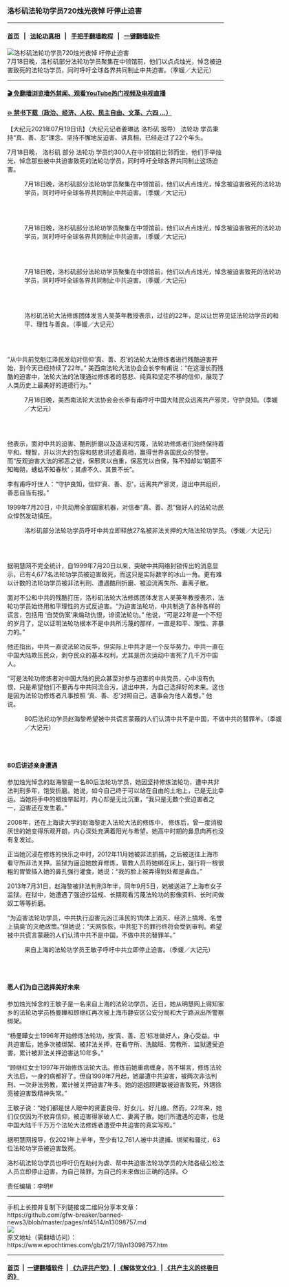 ### 洛杉矶法轮功学员720烛光夜悼 吁停止迫害
------------------------

#### [首页](https://github.com/gfw-breaker/banned-news3/blob/master/README.md) &nbsp;&nbsp;|&nbsp;&nbsp; [法轮功真相](https://github.com/begood0513/basic/blob/master/README.md)  &nbsp;&nbsp;|&nbsp;&nbsp; [手把手翻墙教程](https://github.com/gfw-breaker/guides/wiki)  &nbsp;&nbsp;|&nbsp;&nbsp; [一键翻墙软件](https://github.com/gfw-breaker/nogfw/blob/master/README.md)  



<div><img alt="洛杉矶法轮功学员720烛光夜悼 吁停止迫害" class="attachment-djy_600_400 size-djy_600_400 wp-post-image" src="https://i.epochtimes.com/assets/uploads/2021/07/id13098777-429a956f776e2a2a8c39e1fc03db9c9a-600x400.jpg"/>
<div class="caption">
 7月18日晚，洛杉矶部分法轮功学员聚集在中领馆前，他们以点点烛光，悼念被迫害致死的法轮功学员，同时呼吁全球各界共同制止中共迫害。（季媛／大记元）
</div></div><hr/>

#### [ 🎬  免翻墙浏览墙外禁闻、观看YouTube热门视频及电视直播](https://github.com/gfw-breaker/HelloWorld)

#### [ 💥  禁书下载（政治、经济、人权、民主自由、文革、六四 ...）](https://github.com/gfw-breaker/books/blob/master/README.md)

<div><p>
 【大纪元2021年07月19日讯】（大纪元记者姜琳达
 <ok href="https://www.epochtimes.com/gb/tag/%E6%B4%9B%E6%9D%89%E7%9F%B6.html">
  洛杉矶
 </ok>
 报导）
 <ok href="https://www.epochtimes.com/gb/tag/%E6%B3%95%E8%BD%AE%E5%8A%9F.html">
  法轮功
 </ok>
 学员秉持“真、善、忍”理念、坚持不懈地反迫害、讲真相，已经走过了22个年头。
</p>
<p>
 7月18日晚，
 <ok href="https://www.epochtimes.com/gb/tag/%E6%B4%9B%E6%9D%89%E7%9F%B6.html">
  洛杉矶
 </ok>
 部分
 <ok href="https://www.epochtimes.com/gb/tag/%E6%B3%95%E8%BD%AE%E5%8A%9F.html">
  法轮功
 </ok>
 学员约300人在中领馆前比邻而坐，他们手举烛光，悼念那些被中共迫害致死的法轮功学员，同时呼吁全球各界共同制止这场迫害。
</p>
<figure aria-describedby="caption-attachment-13098783" class="wp-caption aligncenter" id="attachment_13098783" style="width: 601px">
 <ok href=" https://i.epochtimes.com/assets/uploads/2021/07/id13098783-5c750ebc93bb76b94f79aa24a78be5c9-450x300.jpg" rel="noreferrer noopener" target="_blank">
  <img alt="" class="wp-image-13098783" src="https://i.epochtimes.com/assets/uploads/2021/07/id13098783-5c750ebc93bb76b94f79aa24a78be5c9-450x300.jpg"/>
 </ok>
 <br/><figcaption class="wp-caption-text" id="caption-attachment-13098783">
  7月18日晚，洛杉矶部分法轮功学员聚集在中领馆前，他们以点点烛光，悼念被迫害致死的法轮功学员，同时呼吁全球各界共同制止中共迫害。（季媛／大记元）
 </figcaption><br/>
</figure><br/>
<figure aria-describedby="caption-attachment-13098774" class="wp-caption aligncenter" id="attachment_13098774" style="width: 601px">
 <ok href=" https://i.epochtimes.com/assets/uploads/2021/07/id13098774-a5dea284cf26290fd4879655c67aded0-450x300.jpg" rel="noreferrer noopener" target="_blank">
  <img alt="" class="wp-image-13098774" src="https://i.epochtimes.com/assets/uploads/2021/07/id13098774-a5dea284cf26290fd4879655c67aded0-450x300.jpg"/>
 </ok>
 <br/><figcaption class="wp-caption-text" id="caption-attachment-13098774">
  7月18日晚，洛杉矶部分法轮功学员聚集在中领馆前，他们以点点烛光，悼念被迫害致死的法轮功学员，同时呼吁全球各界共同制止中共迫害。（季媛／大记元）
 </figcaption><br/>
</figure><br/>
<figure aria-describedby="caption-attachment-13098773" class="wp-caption aligncenter" id="attachment_13098773" style="width: 604px">
 <ok href=" https://i.epochtimes.com/assets/uploads/2021/07/id13098773-c38d5c65b8f5bbbd096cd5a3225ccff6-450x300.jpg" rel="noreferrer noopener" target="_blank">
  <img alt="" class="wp-image-13098773" src="https://i.epochtimes.com/assets/uploads/2021/07/id13098773-c38d5c65b8f5bbbd096cd5a3225ccff6-450x300.jpg"/>
 </ok>
 <br/><figcaption class="wp-caption-text" id="caption-attachment-13098773">
  7月18日晚，洛杉矶部分法轮功学员聚集在中领馆前，他们以点点烛光，悼念被迫害致死的法轮功学员，同时呼吁全球各界共同制止中共迫害。（季媛／大记元）
 </figcaption><br/>
</figure><br/>
<figure aria-describedby="caption-attachment-13098778" class="wp-caption aligncenter" id="attachment_13098778" style="width: 605px">
 <ok href=" https://i.epochtimes.com/assets/uploads/2021/07/id13098778-f255d7125aeedd31d75d59bc17b98e09-450x300.jpg" rel="noreferrer noopener" target="_blank">
  <img alt="" class="wp-image-13098778" src="https://i.epochtimes.com/assets/uploads/2021/07/id13098778-f255d7125aeedd31d75d59bc17b98e09-450x300.jpg"/>
 </ok>
 <br/><figcaption class="wp-caption-text" id="caption-attachment-13098778">
  洛杉矶法轮大法修炼团体发言人吴英年教授表示，过往的22年，足以让世界见证法轮功学员的和平、理性与善良。（季媛／大记元）
 </figcaption><br/>
</figure><br/>
<p>
 “从中共前党魁江泽民发动对信仰‘真、善、忍’的法轮大法修炼者进行残酷迫害开始，到今天已经持续了22年。” 美西南法轮大法协会会长李有甫说：“在这漫长而残酷的迫害中，法轮大法的法理通过修炼者的慈悲、纯真和坚定不移的信仰，展现了人类历史上最美好的道德行为。”
</p>
<figure aria-describedby="caption-attachment-13098776" class="wp-caption aligncenter" id="attachment_13098776" style="width: 602px">
 <ok href=" https://i.epochtimes.com/assets/uploads/2021/07/id13098776-a96f5c3b3836bef0a2e46ef4e0c9c551-450x300.jpg" rel="noreferrer noopener" target="_blank">
  <img alt="" class="wp-image-13098776" src="https://i.epochtimes.com/assets/uploads/2021/07/id13098776-a96f5c3b3836bef0a2e46ef4e0c9c551-450x300.jpg"/>
 </ok>
 <br/><figcaption class="wp-caption-text" id="caption-attachment-13098776">
  7月18日晚，美西南法轮大法协会会长李有甫呼吁中国大陆民众远离共产邪灵，守护良知。（季媛／大记元）
 </figcaption><br/>
</figure><br/>
<p>
 他表示，面对中共的迫害、酷刑折磨以及造谣和污蔑，法轮功修炼者们始终保持着平和、理智，并以洪大的包容和慈悲讲述着真相，赢得世界各国民众的赞誉。而“反观迫害大法的邪恶之徒，保邪灵以自重，保恶党以自保，殊不知却如‘朝菌不知晦朔，蟪蛄不知春秋’；其虐不久、其景不长”。
</p>
<p>
 李有甫呼吁世人：“守护良知，信仰‘真、善、忍’，远离共产邪灵，退出中共组织，善恶自当有报。”
</p>
<p>
 1999年7月20日，中共动用全部国家机器，对信奉“真、善、忍”做好人的法轮功民众悍然发动镇压。
</p>
<figure aria-describedby="caption-attachment-13098775" class="wp-caption aligncenter" id="attachment_13098775" style="width: 599px">
 <ok href=" https://i.epochtimes.com/assets/uploads/2021/07/id13098775-b28b99e843356540523759b98a6f52d1-450x300.jpg" rel="noreferrer noopener" target="_blank">
  <img alt="" class="wp-image-13098775" src="https://i.epochtimes.com/assets/uploads/2021/07/id13098775-b28b99e843356540523759b98a6f52d1-450x300.jpg"/>
 </ok>
 <br/><figcaption class="wp-caption-text" id="caption-attachment-13098775">
  洛杉矶部分法轮功学员呼吁中共立即释放27名被非法关押的大陆法轮功学员。（季媛／大记元）
 </figcaption><br/>
</figure><br/>
<p>
 据明慧网不完全统计，自1999年7月20日以来，突破中共网络封锁传出的消息显示，已有4,677名法轮功学员被迫害致死，而这只是实际数字的冰山一角。更有难以计数的法轮功学员被非法判刑、遭遇酷刑折磨、被迫流离失所、妻离子散。
</p>
<p>
 面对不公和中共的残酷打压，洛杉矶法轮大法修炼团体发言人吴英年教授表示，法轮功学员始终用和平理性的方式反迫害。“为迫害法轮功，中共制造了各种各样的谎言，包括用 ‘自焚伪案’来煽动仇恨，诽谤法轮功。” 他说，“可是22年是一个不短的岁月了，足以证明法轮功根本不是中共所污蔑的那样，一直是和平、理性、非暴力的。”
</p>
<p>
 他还指出，中共一直说法轮功反华，但实际上中共才是一个反华势力。中共一直在中国大陆欺压民众，剥夺民众的基本权利，尤其是历次运动中害死了几千万中国人。
</p>
<p>
 “可是法轮功修炼者对中国大陆的民众甚至对参与迫害的中共党员，心中没有仇恨，只是希望他们不要再与中共同流合污，退出中共，为自己选择好的未来。这也是因为法轮功修炼者凡事按照 ‘真、善、忍’对照自己，遇事会为他人着想。” 他说。
</p>
<figure aria-describedby="caption-attachment-13098780" class="wp-caption aligncenter" id="attachment_13098780" style="width: 601px">
 <ok href=" https://i.epochtimes.com/assets/uploads/2021/07/id13098780-ce0401237c67282614e1d99da0fa4cf8-450x300.jpg" rel="noreferrer noopener" target="_blank">
  <img alt="" class="wp-image-13098780" src="https://i.epochtimes.com/assets/uploads/2021/07/id13098780-ce0401237c67282614e1d99da0fa4cf8-450x300.jpg"/>
 </ok>
 <br/><figcaption class="wp-caption-text" id="caption-attachment-13098780">
  80后法轮功学员赵海黎希望被中共谎言蒙蔽的人们认清中共不是中国，不做中共的替罪羊。（季媛／大记元）
 </figcaption><br/>
</figure><br/>
<h4>
 80后讲述亲身遭遇
</h4>
<p>
 参加烛光悼念的赵海黎是一名80后法轮功学员，她因坚持修炼法轮功，遭中共非法判刑多年，饱受折磨。她说，如今自己终于可以站在自由的土地上，已是无比幸运。当她将手中的蜡烛举起时，内心却是无比沉重，“我只是无数个受迫害者之一，迫害还在发生着。”
</p>
<p>
 2008年，还在上海读大学的赵海黎走入法轮大法的修炼中， 修炼后，曾一度消极厌世的她变得乐观开朗，内心深处充满着阳光与希望。她高中时期的鼻息肉再也没有复发过。
</p>
<p>
 正当她沉浸在修炼的快乐之中时，2012年11月她被非法抓捕，之后被送往上海市看守所非法关押。监狱为逼迫她放弃修炼，管教人员将她绑在床上，强行将一根很粗的胃管插入她的鼻孔强行灌食，她说：“我的脸上被弄得到处都是鼻血。”
</p>
<p>
 2013年7月31日，赵海黎被非法判刑3年半，同年9月5日，她被送进了上海市女子监狱。在狱中，她遭遇了强迫抄监规、长期观看污蔑法轮功的影像资料、长时间做奴工等等折磨。
</p>
<p>
 “为迫害法轮功学员，中共执行迫害元凶江泽民的‘肉体上消灭、经济上搞垮、名誉上搞臭’的灭绝政策。”但她说：“天网恢恢，中共犯下的罪行终将会受到审判。希望被中共谎言蒙蔽的人们认清中共不是中国，不做中共的替罪羊。”
</p>
<figure aria-describedby="caption-attachment-13098781" class="wp-caption aligncenter" id="attachment_13098781" style="width: 601px">
 <ok href=" https://i.epochtimes.com/assets/uploads/2021/07/id13098781-7a0cb4726d3824e397bd343318eb1b50-450x300.jpg" rel="noreferrer noopener" target="_blank">
  <img alt="" class="wp-image-13098781" src="https://i.epochtimes.com/assets/uploads/2021/07/id13098781-7a0cb4726d3824e397bd343318eb1b50-450x300.jpg"/>
 </ok>
 <br/><figcaption class="wp-caption-text" id="caption-attachment-13098781">
  来自上海的法轮功学员王敏子呼吁中共立即停止迫害。（季媛／大记元）
 </figcaption><br/>
</figure><br/>
<h4>
 愿人们为自己选择美好未来
</h4>
<p>
 参加烛光悼念的王敏子是一名来自上海的法轮功学员。近日，她从明慧网上得知家乡的法轮功学员杨曼瞱和顾继红再次被上海市静安区公安分局和大宁路派出所警察绑架。
</p>
<p>
 “杨曼瞱女士1996年开始修炼法轮功，按‘真、善、忍’标准做好人，身心受益。中共迫害后，她多次被绑架、被非法关押，在看守所、洗脑班、劳教所、监狱遭受迫害，累计被非法关押迫害达10年多。”
</p>
<p>
 “顾继红女士1997年开始修炼法轮大法。修炼前她重病缠身，苦不堪言，修炼法轮大法后，一身的病都好了。但自1999年7月起，她屡遭中共迫害，被两次非法判刑、一次非法劳教，累计被关押迫害7年多。她的姐姐顾建敏被迫害致死，外甥徐亮被迫害致精神失常。”
</p>
<p>
 王敏子说：“她们都是世人眼中的贤妻良母、好女儿、好儿媳。然而，22年来，她们仅仅因为不放弃信仰，被迫害得家破人亡、妻离子散。她们所遭遇的迫害，也是中国大陆千千万万个法轮大法修炼者遭受中共迫害的真实写照。”
</p>
<p>
 据明慧网报导，仅2021年上半年，至少有12,761人被中共逮捕、绑架和骚扰，63位法轮功学员被迫害致死。
</p>
<p>
 洛杉矶法轮功学员也呼吁仍在助纣为虐、帮中共迫害法轮功学员的大陆各级公检法人员立即停止迫害，为自己赎罪，为自己的未来做出正确的选择。◇
</p>
<p>
 责任编辑：李明#
</p>
</div>
<hr/>
手机上长按并复制下列链接或二维码分享本文章：<br/>
https://github.com/gfw-breaker/banned-news3/blob/master/pages/nf4514/n13098757.md <br/>
<a href='https://github.com/gfw-breaker/banned-news3/blob/master/pages/nf4514/n13098757.md'><img src='https://github.com/gfw-breaker/banned-news3/blob/master/pages/nf4514/n13098757.md.png'/></a> <br/>
原文地址（需翻墙访问）：https://www.epochtimes.com/gb/21/7/19/n13098757.htm


------------------------
#### [首页](https://github.com/gfw-breaker/banned-news3/blob/master/README.md) &nbsp;|&nbsp; [一键翻墙软件](https://github.com/gfw-breaker/nogfw/blob/master/README.md) &nbsp;| [《九评共产党》](https://github.com/gfw-breaker/9ping.md/blob/master/README.md#九评之一评共产党是什么) | [《解体党文化》](https://github.com/gfw-breaker/jtdwh.md/blob/master/README.md) | [《共产主义的终极目的》](https://github.com/gfw-breaker/gczydzjmd.md/blob/master/README.md)


<img src='http://gfw-breaker.win/banned-news3/pages/nf4514/n13098757.md' width='0px' height='0px'/>